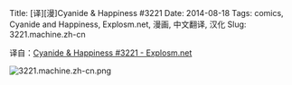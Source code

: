 Title: [译][漫]Cyanide & Happiness #3221
Date: 2014-08-18
Tags: comics, Cyanide and Happiness, Explosm.net, 漫画, 中文翻译, 汉化
Slug: 3221.machine.zh-cn

译自：[Cyanide & Happiness #3221 - Explosm.net](http://explosm.net/comics/3221/)


![3221.machine.zh-cn.png](/static/images/comics/3221.machine.zh-cn.png)




